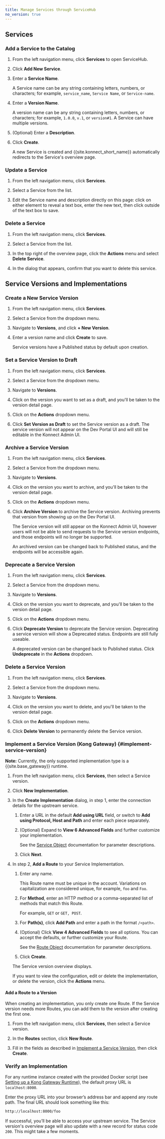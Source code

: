```yaml
---
title: Manage Services through ServiceHub
no_version: true
---
```


## Services
### Add a Service to the Catalog

1. From the left navigation menu, click **Services** to open ServiceHub.

2. Click **Add New Service**.

3. Enter a **Service Name**.

    A Service name can be any string containing letters, numbers, or characters;
    for example, `service_name`, `Service Name`, or `Service-name`.

4. Enter a **Version Name**.

    A version name can be any string containing letters, numbers, or characters;
    for example, `1.0.0`, `v.1`, or `version#1`. A Service can have multiple
    versions.

5. (Optional) Enter a **Description**.

6. Click **Create**.

    A new Service is created and {{site.konnect_short_name}} automatically
    redirects to the Service's overview page.

### Update a Service

1. From the left navigation menu, click **Services**.

2. Select a Service from the list.

3. Edit the Service name and description directly on this page: click on either
element to reveal a text box, enter the new text, then click outside of the text
box to save.

### Delete a Service

1. From the left navigation menu, click **Services**.

2. Select a Service from the list.

3. In the top right of the overview page, click the **Actions** menu and select
**Delete Service**.

4. In the dialog that appears, confirm that you want to delete this service.

## Service Versions and Implementations

### Create a New Service Version

1. From the left navigation menu, click **Services**.

2. Select a Service from the dropdown menu.

3. Navigate to **Versions**, and click **+ New Version**.

4. Enter a version name and click **Create** to save.

    Service versions have a Published status by default upon creation.

### Set a Service Version to Draft

1. From the left navigation menu, click **Services**.

2. Select a Service from the dropdown menu.

3. Navigate to **Versions**.

4. Click on the version you want to set as a draft, and you'll be taken to the version detail page.

5. Click on the **Actions** dropdown menu.

6. Click **Set Version as Draft** to set the Service version as a draft. The service version will not appear
   on the Dev Portal UI and will still be editable in the Konnect Admin UI.

### Archive a Service Version

1. From the left navigation menu, click **Services**.

2. Select a Service from the dropdown menu.

3. Navigate to **Versions**.

4. Click on the version you want to archive, and you'll be taken to the version detail page.

5. Click on the **Actions** dropdown menu.

6. Click **Archive Version** to archive the Service version. Archiving prevents that 
version from showing up on the Dev Portal UI.

    The Service version will still appear on the Konnect Admin UI, however users 
    will not be able to send requests to the Service version endpoints, and those 
    endpoints will no longer be supported.

    An archived version can be changed back to Published status, and the endpoints will be accessible again.

### Deprecate a Service Version

1. From the left navigation menu, click **Services**.

2. Select a Service from the dropdown menu.

3. Navigate to **Versions**.

4. Click on the version you want to deprecate, and you'll be taken to the version detail page.

5. Click on the **Actions** dropdown menu.

6. Click **Deprecate Version** to deprecate the Service version. Deprecating a service version will
   show a Deprecated status. Endpoints are still fully useable.

   A deprecated version can be changed back to Published status. Click **Undeprecate** in the **Actions** dropdown.

### Delete a Service Version

1. From the left navigation menu, click **Services**.

2. Select a Service from the dropdown menu.

3. Navigate to **Versions**.

4. Click on the version you want to delete, and you'll be taken to the version detail page.

5. Click on the **Actions** dropdown menu.

6. Click **Delete Version** to permanently delete the Service version.

### Implement a Service Version (Kong Gateway) {#implement-service-version}

<div class="alert alert-ee blue">
<b>Note:</b> Currently, the only supported implementation type is a
{{site.base_gateway}} runtime.
</div>

1. From the left navigation menu, click **Services**, then select a Service
version.

2. Click **New Implementation**.

3. In the **Create Implementation** dialog, in step 1, enter the connection
details for the upstream service.

    1. Enter a URL in the default **Add using URL** field, or switch to
    **Add using Protocol, Host and Path** and enter each piece separately.

    2. (Optional) Expand to **View 6 Advanced Fields** and further customize your
    implementation.

        See the [Service Object](/gateway/latest/admin-api/#service-object)
        documentation for parameter descriptions.

    3. Click **Next**.

4. In step 2, **Add a Route** to your Service Implementation.

    1. Enter any name.

        This Route name must be unique in the account. Variations on
        capitalization are considered unique, for example, `foo` and `Foo`.

    2. For **Method**, enter an HTTP method or a comma-separated list of methods
    that match this Route.

        For example, `GET` or `GET, POST`.

    3. For **Path(s)**, click **Add Path** and enter a path in the format
    `/<path>`.

    4. (Optional) Click **View 4 Advanced Fields** to see all options.
    You can accept the defaults, or further customize your Route.

        See the [Route Object](/gateway/latest/admin-api/#route-object)
        documentation for parameter descriptions.

    5. Click **Create**.

    The Service version overview displays.

    If you want to view the configuration, edit or delete the implementation,
    or delete the version, click the **Actions** menu.

#### Add a Route to a Version

When creating an implementation, you only create one Route. If the Service version
needs more Routes, you can add them to the version after creating the
first one.

1. From the left navigation menu, click **Services**, then select a Service
version.

2. In the **Routes** section, click **New Route**.

3. Fill in the fields as described in [Implement a Service Version](#implement-service-version),
then click **Create**.

### Verify an Implementation

For any runtime instance created with the provided Docker script (see
[Setting up a Kong Gateway Runtime](/konnect/runtime-manager/)),
the default proxy URL is `localhost:8000`.

Enter the proxy URL into your browser’s address bar and append any route path.
The final URL should look something like this:

```bash
http://localhost:8000/foo
```

If successful, you’ll be able to access your upstream service. The Service
version's overview page will also update with a new record for status
code `200`. This might take a few moments.
